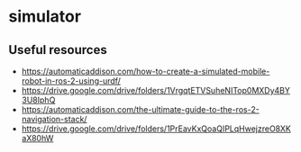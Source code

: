 # simulator


## Useful resources

* https://automaticaddison.com/how-to-create-a-simulated-mobile-robot-in-ros-2-using-urdf/
* https://drive.google.com/drive/folders/1VrgqtETVSuheNITop0MXDy4BY3U8IphQ
* https://automaticaddison.com/the-ultimate-guide-to-the-ros-2-navigation-stack/
* https://drive.google.com/drive/folders/1PrEavKxQoaQIPLqHwejzreO8XKaX80hW
